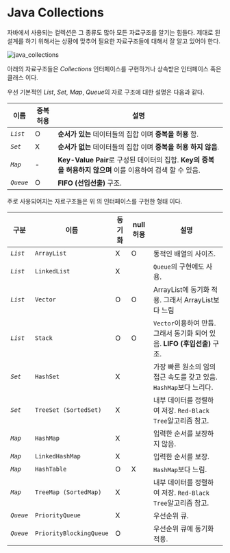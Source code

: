 # Java Collections 

자바에서 사용되는 컬렉션은 그 종류도 많아 모든 자료구조를 알기는 힘들다. 제대로 된 설계를 하기 위해서는 상황에 맞추어 필요한 자료구조들에 대해서 잘 알고 있어야 한다. 

![java_collections](https://github.com/ksu3101/TIL/raw/master/DS/image/java_collections.gif)

아래의 자료구조들은 *Collections* 인터페이스를 구현하거나 상속받은 인터페이스 혹은 클래스 이다. 

우선 기본적인 *List*, *Set*, *Map*, *Queue*의 자료 구조에 대한 설명은 다음과 같다. 

이름 | 중복허용 |  설명 
--- | --- | ---
*`List`* | O | **순서가 있는** 데이터들의 집합 이며 **중복을 허용** 함. 
*`Set`* | X | **순서가 없는** 데이터들의 집합 이며 **중복을 허용 하지 않음**. 
*`Map`* | - | **Key-Value Pair**로 구성된 데이터의 집합. **Key의 중복을 허용하지 않으며** 이를 이용하여 검색 할 수 있음.  
*`Queue`* | O | **FIFO (선입선출)** 구조. 

주로 사용되어지는 자료구조들은 위 의 인터페이스를 구현한 형태 이다.  

구분 | 이름 | 동기화 | null 허용 | 설명  
--- | --- | --- | --- | ---
*`List`*  | `ArrayList` | X | O | 동적인 배열의 사이즈.
*`List`*  | `LinkedList` | X |  | `Queue`의 구현에도 사용.  
*`List`*  | `Vector` | O | O | ArrayList에 동기화 적용. 그래서 ArrayList보다 느림
*`List`*  | `Stack` | O | O | `Vector`이용하여 만듬. 그래서 동기화 되어 있음. **LIFO (후입선출)** 구조.
*`Set`*  | `HashSet` | X |  | 가장 빠른 원소의 임의 접근 속도를 갖고 있음. `HashMap`보다 느리다.    
*`Set`*  | `TreeSet (SortedSet)` | X |  | 내부 데이터를 정렬하여 저장. `Red-Black Tree`알고리즘 참고.
*`Map`*  | `HashMap` | X |  | 입력한 순서를 보장하지 않음. 
*`Map`*  | `LinkedHashMap` | X |  | 입력한 순서를 보장. 
*`Map`*  | `HashTable` | O | X | `HashMap`보다 느림. 
*`Map`*  | `TreeMap (SortedMap)` | X |  | 내부 데이터를 정렬하여 저장. `Red-Black Tree`알고리즘 참고.
*`Queue`*  | `PriorityQueue` | X |  | 우선순위 큐. 
*`Queue`*  | `PriorityBlockingQueue` | O |  | 우선순위 큐에 동기화 적용. 

